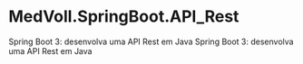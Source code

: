 # MedVoll.SpringBoot.API_Rest
Spring Boot 3: desenvolva uma API Rest em Java Spring Boot 3: desenvolva uma API Rest em Java
